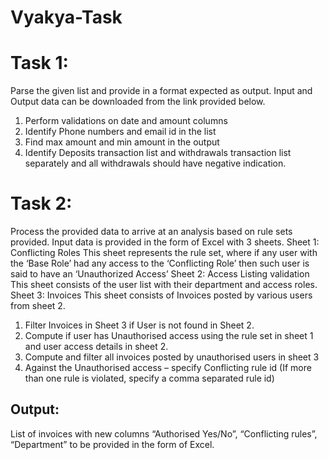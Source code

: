 # Vyakya-Task

# Task 1:
Parse the given list and provide in a format expected as output. Input and
Output data can be downloaded from the link provided below.
1. Perform validations on date and amount columns
2. Identify Phone numbers and email id in the list
3. Find max amount and min amount in the output
4. Identify Deposits transaction list and withdrawals transaction list
separately and all withdrawals should have negative indication.


# Task 2:
Process the provided data to arrive at an analysis based on rule sets provided.
Input data is provided in the form of Excel with 3 sheets.
Sheet 1: Conflicting Roles
This sheet represents the rule set, where if any user with the ‘Base Role’ had
any access to the ‘Conflicting Role’ then such user is said to have an
‘Unauthorized Access’
Sheet 2: Access Listing validation
This sheet consists of the user list with their department and access roles.
Sheet 3: Invoices
This sheet consists of Invoices posted by various users from sheet 2. 
1. Filter Invoices in Sheet 3 if User is not found in Sheet 2.
2. Compute if user has Unauthorised access using the rule set in sheet 1
and user access details in sheet 2.
3. Compute and filter all invoices posted by unauthorised users in sheet 3
4. Against the Unauthorised access – specify Conflicting rule id (If more
than one rule is violated, specify a comma separated rule id)

## Output:
List of invoices with new columns “Authorised Yes/No”, “Conflicting rules”,
“Department” to be provided in the form of Excel.

